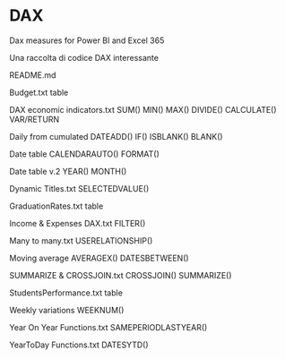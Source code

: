 # DAX
Dax measures for Power BI and Excel 365

Una raccolta di codice DAX interessante

README.md

Budget.txt
  table

DAX economic indicators.txt
  SUM() MIN() MAX() DIVIDE() CALCULATE() VAR/RETURN
  
Daily from cumulated
  DATEADD() IF() ISBLANK() BLANK()
  
Date table
  CALENDARAUTO() FORMAT()
  
Date table v.2
  YEAR() MONTH()
  
Dynamic Titles.txt
  SELECTEDVALUE()
  
GraduationRates.txt
  table

Income & Expenses DAX.txt
  FILTER()
  
Many to many.txt
  USERELATIONSHIP()
  
Moving average
  AVERAGEX() DATESBETWEEN()
  

SUMMARIZE & CROSSJOIN.txt
  CROSSJOIN() SUMMARIZE()
  
StudentsPerformance.txt
  table

Weekly variations
  WEEKNUM()
  
Year On Year Functions.txt
  SAMEPERIODLASTYEAR()
  
YearToDay Functions.txt
  DATESYTD()
